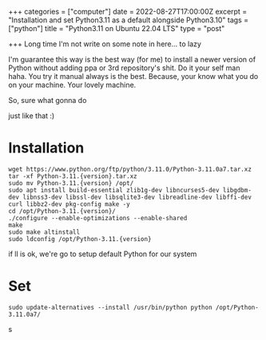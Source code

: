 +++
categories = ["computer"]
date = 2022-08-27T17:00:00Z
excerpt = "Installation and set Python3.11 as a default alongside Python3.10"
tags = ["python"]
title = "Python3.11 on Ubuntu 22.04 LTS"
type = "post"

+++
Long time I'm not write on some note in here... to lazy

I'm guarantee this way is the best way (for me) to install a newer version of Python without adding ppa or 3rd repository's shit. Do it your self man haha. You try it manual always is the best. Because, your know what you do on your machine. Your lovely machine. 

So, sure what gonna do

just like that :)

# Installation

    wget https://www.python.org/ftp/python/3.11.0/Python-3.11.0a7.tar.xz
    tar -xf Python-3.11.{version}.tar.xz
    sudo mv Python-3.11.{version} /opt/
    sudo apt install build-essential zlib1g-dev libncurses5-dev libgdbm-dev libnss3-dev libssl-dev libsqlite3-dev libreadline-dev libffi-dev curl libbz2-dev pkg-config make -y
    cd /opt/Python-3.11.{version}/
    ./configure --enable-optimizations --enable-shared
    make
    sudo make altinstall
    sudo ldconfig /opt/Python-3.11.{version}
    

if ll is ok, we're go to setup default Python for our system

# Set

    sudo update-alternatives --install /usr/bin/python python /opt/Python-3.11.0a7/
    

s